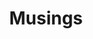 ---
title: "Musings"
taxonomy: musings
layout: category
permalink: /musings
classes: wide
entries_layout: list
sidebar:
    nav: "categories"
---